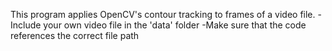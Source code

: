 This program applies OpenCV's contour tracking to frames of a video file. 
-Include your own video file in the 'data' folder
-Make sure that the code references the correct file path